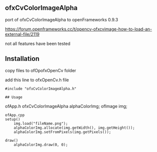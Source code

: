 ## ofxCvColorImageAlpha

port of ofxCvColorImageAlpha to openFrameworks 0.9.3

https://forum.openframeworks.cc/t/opencv-ofxcvimage-how-to-load-an-external-file/2119

not all features have been tested


## Installation
copy files to ofOpofxOpenCv folder

add this line to ofxOpenCv.h file
```
#include "ofxCvColorImageAlpha.h"

## Usage
```
ofApp.h
ofxCvColorImageAlpha	alphaColorImg;
ofImage img;
```
ofApp.cpp
setup()
	img.load("fileName.png");
	alphaColorImg.allocate(img.getWidth(), img.getHeight());
	alphaColorImg.setFromPixels(img.getPixels());
	
draw()
	alphaColorImg.draw(0, 0);







